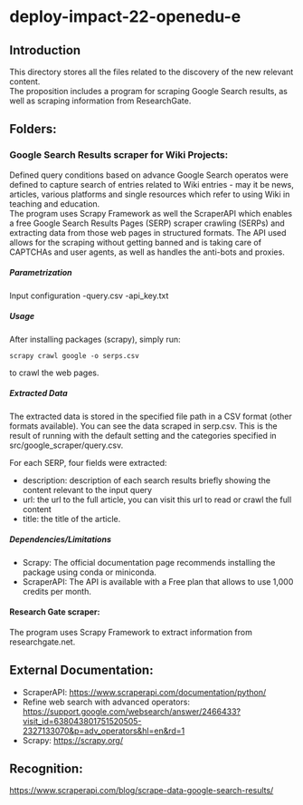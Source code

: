 # deploy-impact-22-openedu-e

## Introduction
This directory stores all the files related to the discovery of the new relevant content. </br>
The proposition includes a program for scraping Google Search results, as well as scraping information from ResearchGate.

## Folders: 
### Google Search Results scraper for Wiki Projects: 
Defined query conditions based on advance Google Search operatos were defined to capture search of entries related to Wiki entries - may it be news, articles, various platforms and single resources which refer to using Wiki in teaching and education.  
The program uses Scrapy Framework as well the ScraperAPI which enables a free Google Search Results Pages (SERP) scraper crawling (SERPs) and extracting data from those web pages in structured formats. 
The API used allows for the scraping without getting banned and is taking care of CAPTCHAs and user agents, as well as handles the anti-bots and proxies. 

##### Parametrization
Input configuration
-query.csv
-api_key.txt

##### Usage
After installing packages (scrapy), simply run:
```
scrapy crawl google -o serps.csv 
```
to crawl the web pages.

##### Extracted Data
The extracted data is stored in the specified file path in a CSV format (other formats available). 
You can see the data scraped in serp.csv. This is the result of running with the default setting and the categories specified in src/google_scraper/query.csv.

For each SERP, four fields were extracted:
- description: description of each search results briefly showing the content relevant to the input query
- url: the url to the full article, you can visit this url to read or crawl the full content
- title: the title of the article.

##### Dependencies/Limitations
- Scrapy: The official documentation page recommends installing the package using conda or miniconda.
- ScraperAPI: The API is available with a Free plan that allows to use 1,000 credits per month.


#### Research Gate scraper: 
The program uses Scrapy Framework to extract information from researchgate.net.


## External Documentation: 
- ScraperAPI: https://www.scraperapi.com/documentation/python/ 
- Refine web search with advanced operators: https://support.google.com/websearch/answer/2466433?visit_id=638043801751520505-2327133070&p=adv_operators&hl=en&rd=1
- Scrapy: https://scrapy.org/

## Recognition: 
https://www.scraperapi.com/blog/scrape-data-google-search-results/

